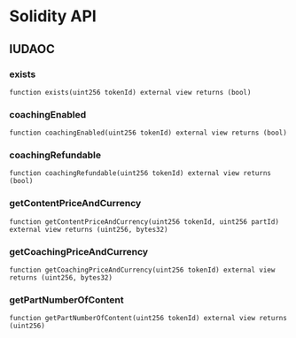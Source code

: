# Solidity API

## IUDAOC

### exists

```solidity
function exists(uint256 tokenId) external view returns (bool)
```

### coachingEnabled

```solidity
function coachingEnabled(uint256 tokenId) external view returns (bool)
```

### coachingRefundable

```solidity
function coachingRefundable(uint256 tokenId) external view returns (bool)
```

### getContentPriceAndCurrency

```solidity
function getContentPriceAndCurrency(uint256 tokenId, uint256 partId) external view returns (uint256, bytes32)
```

### getCoachingPriceAndCurrency

```solidity
function getCoachingPriceAndCurrency(uint256 tokenId) external view returns (uint256, bytes32)
```

### getPartNumberOfContent

```solidity
function getPartNumberOfContent(uint256 tokenId) external view returns (uint256)
```

